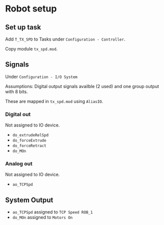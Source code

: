 # Robot setup

## Set up task

Add `T_TX_SPD` to Tasks under `Configuration - Controller`.

Copy module `tx_spd.mod`.

## Signals

Under `Configuration - I/O System`

Assumptions: Digital output signals availble (2 used) and one group output with 8 bits.

These are mapped in `tx_spd.mod` using `AliasIO`.

### Digital out

Not assigned to IO device.

- `do_extrudeRelSpd`
- `do_forceExtrude`
- `do_forceRetract`
- `do_MOn`

### Analog out

Not assigned to IO device.

- `ao_TCPSpd`

## System Output

- `ao_TCPSpd` assigned to `TCP Speed ROB_1`
- `do_MOn` assigned to `Motors On`

